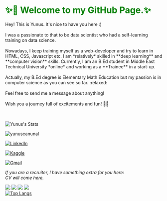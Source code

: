 <h1 style='color:green;';>✨👋 Welcome to my GitHub Page.✨ </h1>
Hey! This is Yunus. It's nice to have you here :)
<br></br>
I was a passionate  to that to be data scientist who had a self-learning training on data science. 
<br></br>
Nowadays, I keep training myself as a web-developer and try to learn in HTML, CSS, Javascript etc. I am *relatively* skilled in **deep learning** and **computer vision** skills. Currently, I am an B.Ed student in Middle East Technical University *online* and working as a **Trainee** in a start-up.
<br></br>
Actually, my B.Ed degree is Elementary Math Education but my passion is in computer science as you can see so far. :relaxed: 
<br></br>
Feel free to send me a message about anything!
<br></br>
Wish you a journey full of excitements and fun! 🏴‍☠️

<!--(https://github.com/anuraghazra/github-readme-stats)-->
<br></br>
![Yunus's Stats](https://github-readme-stats.vercel.app/api?username=yunuscanunal&show_icons=true&theme=panda&count_private=true)
<p align="left"> <img src="https://komarev.com/ghpvc/?username=yunuscanunal" alt="yunuscanunal" /> </p>

[![LinkedIn](https://img.shields.io/badge/linkedin-%230077B5.svg?&style=for-the-badge&logo=linkedin&logoColor=white)](https://www.linkedin.com/in/yunuscanunal/)

[![Kaggle](https://img.shields.io/badge/kaggle-%2312100E.svg?&style=for-the-badge&logo=kaggle&labelColor=gray&color=gray)](https://www.kaggle.com/yunuscanunal)

[![Gmail](https://img.shields.io/badge/gmail-%2312100E.svg?&style=for-the-badge&logo=gmail&labelColor=white&color=red)](mailto:yunuscanunal1@gmail.com)


*If you are a recruiter, I have something extra for you here:*<br>
*CV will come here.*

<img src='https://img.icons8.com/color/48/000000/python.png'></img>
<img src='https://img.icons8.com/color/48/000000/javascript.png'></img>
<img src='https://img.icons8.com/color/48/000000/html-5.png'></img>
<img src='https://img.icons8.com/color/48/000000/css3.png'></img>
<br>
[![Top Langs](https://github-readme-stats.vercel.app/api/top-langs/?username=Yunuscanunal&layout=compact)](https://github.com/anuraghazra/github-readme-stats)
<!--[![CV](https://img.shields.io/badge/CV-Plain-orange)](https://dar.vin/mg-cv)-->
<!--[![CV0](https://img.shields.io/badge/CV-Featured-green)](https://dar.vin/mg-cv0)-->
